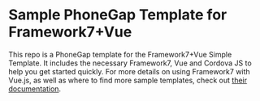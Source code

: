 Sample PhoneGap Template for Framework7+Vue
============================================
This repo is a PhoneGap template for the Framework7+Vue Simple Template. It includes the necessary Framework7, Vue and Cordova
JS to help you get started quickly. For more details on using Framework7 with Vue.js, as well as where to find more sample templates, 
check out [their documentation](http://framework7.io/vue/templates.html).